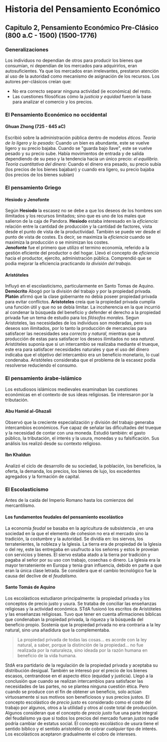 # Historia del Pensamiento Económico

## Capitulo 2, Pensamiento Económico Pre-Clásico (800 a.C - 1500) (1500-1776)



### Generalizaciones

Los individuos no dependían de otros para producir los bienes que consumían, ni dependían de los mercados para adquirirlos, eran autosuficientes. 
Ya que los mercados eran irrelevantes, prestaron atención al uso de la autoridad como mecanismo de asignación de los recursos.
Los autores per-clásicos creían que:

- No era correcto separar ninguna actividad (ie económica) del resto. 
- Las cuestiones filosóficas cómo la *justicia y equidad* fueron la base para analizar el comercio y los precios.

### El Pensamiento Económico no occidental

#### Ghuan Zhong (725 - 645 aC)

Escribió sobre la administración pública dentro de modelos *éticos*.
*Teoría de lo ligero y lo pesado:* Cuando un bien es abundante, este se vuelve ligero y su precio bajaba. Cuando se "guarda bajo llave", este se vuelve pesado y su precio sube. Había movimientos de entrada y de salida dependiendo de su peso y la tendencia hacia un único precio: *el equilibrio.*
*Teoría cuantitativa del dinero:* Cuando el dinero era pesado, su precio subía (los precios de los bienes bajaban) y cuando era ligero, su precio bajaba (los precios de los bienes subían)

### El pensamiento Griego

#### Hesiodo y Jenofonte

Según **Hesiodo** la escasez no se debe a que los deseos de los hombres son ilimitados y los recursos limitados; sino que es uno de los males que salieron de la caja de Pandora.
**Hesiodo** estaba interesado en la *eficiencia:* relación entre la cantidad de producción y la cantidad de factores, vista desde el punto de vista de la productividad. También se puede ver desde el punto de vista de costes. Es decir, se maximiza la *eficiencia* cuando se maximiza la producción o se minimizan los costes.\
**Jenofonte** fue el primero que utilizo el termino economía, referido a la gestión eficiente del productor o del hogar. Llevó el concepto de *eficiencia* hacia el productor, ejercito, administración pública. Comprendió que se podia mejorar la eficiencia practicando *la división del trabajo.*

#### Aristóteles

Influyó en el escolasticismo, particularmente en Santo Tomas de Aquino.
**Demócrito** Abogó por la división del trabajo y por la propiedad privada. **Platón** afirmó que la clase gobernante no debía poseer propiedad privada para evitar conflictos.
**Aristoteles** creía que la propiedad privada cumplía una función útil y que no se debía limitar. La incoherencia en la que incurrió al condenar la búsqueda del beneficio y defender el derecho a la propiedad privada fue un tema de estudio para los *filósofos morales.*
Segun Aristoteles, las necesidades de los individuos son moderadas, pero sus deseos son ilimitados, por lo tanto la producción de mercancías para satisfacer las necesidades sea *correcto y natural,* mientras que la producción de estas para satisfacer los deseos ilimitados no sea *natural.* Aristóteles suponía que si un intercambio se realizaba mediante el trueque, este era para satisfacer necesidades naturales y que el uso del dinero indicaba que el objetivo del intercambio era un beneficio monetario, lo cual condenaba. Aristóteles consideraba que el problema de la escasez podía resolverse reduciendo el consumo.

### El pensamiento árabe-islámico

Los estudiosos islámicos medievales examinaban las cuestiones económicas en el contexto de sus ideas religiosas. Se interesaron por la tributación.

#### Abu Hamid al-Ghazali

Observó que la creciente especialización y división del trabajo generaba intercambios económicos. Fue capaz de señalar las dificultades del trueque y la necesidad de contar con una moneda. Estudió también: el gasto público, la tributación, el interés y la usura, monedas y su falsificación. Sus análisis los realizó desde su contexto religioso.

#### Ibn Khaldun

Analizó el ciclo de desarrollo de su sociedad, la población, los beneficios, la oferta, la demanda, los precios, los bienes de lujo, los excedentes agregados y la formación de capital. 

### El Escolasticismo

Antes de la caída del Imperio Romano hasta los comienzos del mercantilismo.

#### Los fundamentos feudales del pensamiento escolástico

La economía *feudal* se basaba en la agricultura de subsistencia , en una sociedad en la que el elemento de cohesion no era el mercado sino la tradición, la costumbre y la autoridad. Se dividía en: los siervos, los terratenientes, la nobleza y la Iglesia. La tierra era de propiedad de la Iglesia o del rey, este las entregaba en usufructo a los señores y estos le proveían con servicios y bienes. El siervo estaba atado a la tierra por tradición y pagaba al señor por su uso con trabajo, cosechas o dinero. La Iglesia era la mayor terrateniente en Europa y tenia gran influencia, debido en parte a que eran la única clase letrada. Se considera que el cambio tecnológico fue la causa del declive de el *feudalismo.*

#### Santo Tomás de Aquino

Los escolásticos estudiaron principalmente: la propiedad privada y los conceptos de precio justo y usura. Se trataba de conciliar  las enseñanzas religiosas y la actividad económica.
STdA fusionó los escritos de Aristóteles y las enseñanzas religiosas. Tuvo que tener en cuenta afirmaciones bíblicas que condenaban la propiedad privada, la riqueza y la búsqueda del beneficio propio. Sostenía que la propiedad privada no era contraria a la ley natural, sino una añadidura que la complementaba. 

> La propiedad privada de todas las cosas... es acorde con la ley natural, a saber, porque la distinción de la propiedad... no fue realizada por la naturaleza, sino ideada por la razón humana en beneficio de la vida humana.

StdA era partidario de la regulación de la propiedad privada y aceptaba su distribución desigual. También se interesó por el precio de los bienes escasos, centrandose en el aspecto ético  (equidad y justicia).
Llegó a la conclusión que cuando se realizan intercambios para satisfacer las necesidades de las partes, no se plantea ninguna cuestión ética. Pero cuando se produce con el fin de obtener un beneficio, solo actúan virtuosamente si sus motivos son beneficiosos y sus precios justos.
El concepto escolástico de *precio justo* es considerado como el coste del trabajo por algunos, otros a la utilidad y otros al coste total de producción. Algunos consideran que el concepto de *precio justo* fue una parte integral del feudalismo ya que si todos los precios del mercado fueran *justos* nadie podría cambiar de estatus social.
El concepto escolástico de usura tiene el sentido bíblico y el sentido aristotélico de cobrar *cualquier* tipo de interés. Los escolásticos aceptaron gradualmente el cobro de intereses.